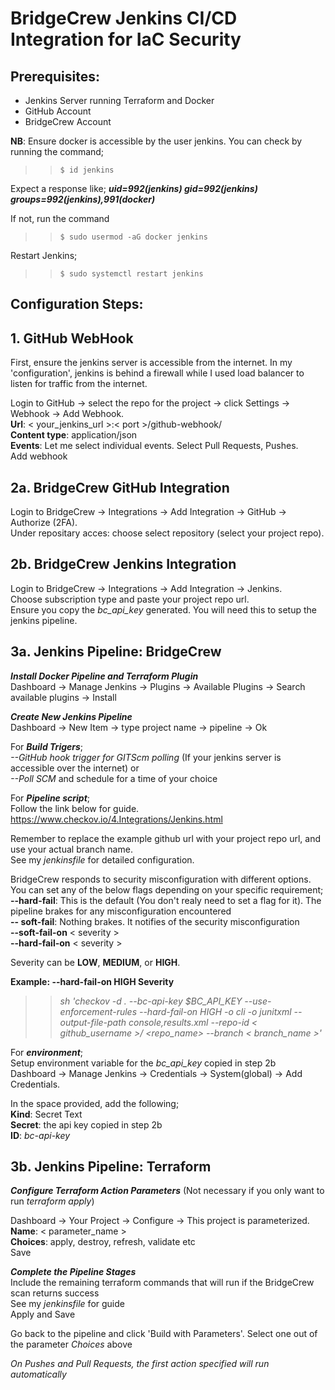 <!DOCTYPE html>
<html>
<head>
 
</head>
<body>

# BridgeCrew Jenkins CI/CD Integration for IaC Security

## Prerequisites:

- Jenkins Server running Terraform and Docker
- GitHub Account
- BridgeCrew Account

**NB**: Ensure docker is accessible by the user jenkins. You can check by running the command; <br>
>> `$ id jenkins` <br>

Expect a response like; ***uid=992(jenkins) gid=992(jenkins) groups=992(jenkins),991(docker)***

If not, run the command <br>
>> `$ sudo usermod -aG docker jenkins`

Restart Jenkins; <br>
>> `$ sudo systemctl restart jenkins`

## Configuration Steps:

## 1. GitHub WebHook

First, ensure the jenkins server is accessible from the internet. In my 'configuration', jenkins is behind a firewall while I used load balancer to listen for traffic from the internet. 

Login to GitHub -> select the repo for the project -> click Settings -> Webhook -> Add Webhook. <br>
**Url**: < your_jenkins_url >:< port >/github-webhook/ <br>
**Content type**: application/json <br>
**Events**: Let me select individual events. Select Pull Requests, Pushes. <br>
Add webhook

## 2a. BridgeCrew GitHub Integration

Login to BridgeCrew -> Integrations -> Add Integration -> GitHub -> Authorize (2FA). <br>
Under repositary acces: choose select repository (select your project repo). 

## 2b. BridgeCrew Jenkins Integration

Login to BridgeCrew -> Integrations -> Add Integration -> Jenkins. <br>
Choose subscription type and paste your project repo url. <br>
Ensure you copy the *bc_api_key* generated. You will need this to setup the jenkins pipeline. <br>

## 3a. Jenkins Pipeline: BridgeCrew

***Install Docker Pipeline and Terraform Plugin*** <br>
Dashboard -> Manage Jenkins -> Plugins -> Available Plugins -> Search available plugins -> Install

***Create New Jenkins Pipeline*** <br>
Dashboard -> New Item -> type project name -> pipeline -> Ok

For ***Build Trigers***; <br>
*--GitHub hook trigger for GITScm polling* (If your jenkins server is accessible over the internet) or <br>
*--Poll SCM* and schedule for a time of your choice

For ***Pipeline script***; <br>
Follow the link below for guide. <br>
https://www.checkov.io/4.Integrations/Jenkins.html

Remember to replace the example github url with your project repo url, and use your actual branch name. <br> 
See my *jenkinsfile* for detailed configuration. 

BridgeCrew responds to security misconfiguration with different options. You can set any of the below flags depending on your specific requirement; <br>
**--hard-fail**: This is the default (You don't realy need to set a flag for it). The pipeline brakes for any misconfiguration encountered <br>
**-- soft-fail**: Nothing brakes. It notifies of the security misconfiguration <br>
**--soft-fail-on** < severity > <br>
**--hard-fail-on** < severity >

Severity can be **LOW**, **MEDIUM**, or **HIGH**. 

**Example: --hard-fail-on HIGH Severity**
>> *sh 'checkov -d . --bc-api-key $BC_API_KEY --use-enforcement-rules --hard-fail-on HIGH -o cli -o junitxml --output-file-path console,results.xml --repo-id < github_username >/ <repo_name> --branch < branch_name >'*

For ***environment***; <br>
Setup environment variable for the *bc_api_key* copied in step 2b <br>
Dashboard -> Manage Jenkins -> Credentials -> System(global) -> Add Credentials. <br>

In the space provided, add the following; <br>
**Kind**: Secret Text <br>
**Secret**: the api key copied in step 2b <br>
**ID**: *bc-api-key*

## 3b. Jenkins Pipeline: Terraform

***Configure Terraform Action Parameters*** (Not necessary if you only want to run *terraform apply*) <br>

Dashboard -> Your Project -> Configure -> This project is parameterized. <br>
**Name**: < parameter_name > <br>
**Choices**: apply, destroy, refresh, validate etc <br>
Save

***Complete the Pipeline Stages*** <br>
Include the remaining terraform commands that will run if the BridgeCrew scan returns success <br>
See my *jenkinsfile* for guide <br>
Apply and Save

Go back to the pipeline and click 'Build with Parameters'. Select one out of the parameter *Choices* above <br>

*On Pushes and Pull Requests, the first action specified will run automatically*

</body>
</html>